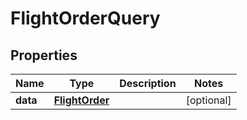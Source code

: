 

# FlightOrderQuery


## Properties

| Name | Type | Description | Notes |
|------------ | ------------- | ------------- | -------------|
|**data** | [**FlightOrder**](FlightOrder.md) |  |  [optional] |



